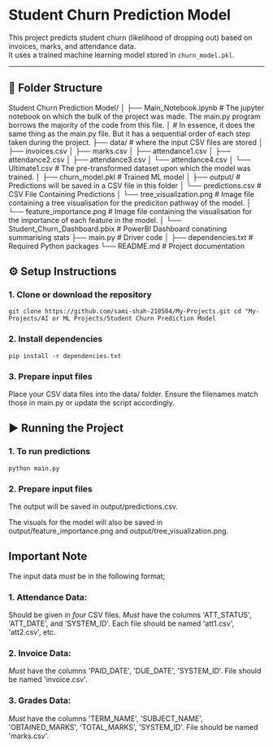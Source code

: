 # Student Churn Prediction Model

This project predicts student churn (likelihood of dropping out) based on invoices, marks, and attendance data.  
It uses a trained machine learning model stored in `churn_model.pkl`.

---

## 📂 Folder Structure
Student Churn Prediction Model/
│
├── Main_Notebook.ipynb     # The jupyter notebook on which the bulk of the project was made. The main.py program borrows the majority of the code from this file. │                           # In essence, it does the same thing as the main.py file. But it has a sequential order of each step taken during the project.
├── data/                   # where the input CSV files are stored
│   ├── invoices.csv
│   ├── marks.csv
│   ├── attendance1.csv
│   ├── attendance2.csv
│   ├── attendance3.csv
│   └── attendance4.csv
│   └── Ultimate1.csv       # The pre-transformed dataset upon which the model was trained.
│
├── churn_model.pkl         # Trained ML model
│
├── output/                 # Predictions will be saved in a CSV file in this folder
│   └── predictions.csv     # CSV File Containing Predictions
│   └── tree_visualization.png     # Image file containing a tree visualisation for the prediciton pathway of the model.
│   └── feature_importance.png     # Image file containing the visualisation for the importance of each feature in the model.
│   └── Student_Churn_Dashboard.pbix  # PowerBI Dashboard conatining summarising stats
├── main.py                 # Driver code
│
├── dependencies.txt        # Required Python packages
└── README.md               # Project documentation


## ⚙️ Setup Instructions
### 1. Clone or download the repository
`git clone https://github.com/sami-shah-210504/My-Projects.git
 cd "My-Projects/AI or ML Projects/Student Churn Prediction Model`

### 2. Install dependencies
`pip install -r dependencies.txt`
### 3. Prepare input files
Place your CSV data files into the data/ folder.
Ensure the filenames match those in main.py or update the script accordingly.

## ▶️ Running the Project
### 1. To run predictions
`python main.py`
### 2. Prepare input files

The output will be saved in output/predictions.csv.

The visuals for the model will also be saved in output/feature_importance.png and output/tree_visualization.png.

## Important Note
The input data *must* be in the following format;
### 1. Attendance Data:
Should be given in *four* CSV files.
*Must* have the columns 'ATT_STATUS', 'ATT_DATE', and 'SYSTEM_ID'.
Each file should be named 'att1.csv', 'att2.csv', etc.
### 2. Invoice Data:
*Must* have the columns 'PAID_DATE', 'DUE_DATE', 'SYSTEM_ID'.
File should be named 'invoice.csv'.
### 3. Grades Data:
*Must* have the columns 'TERM_NAME', 'SUBJECT_NAME', 'OBTAINED_MARKS', 'TOTAL_MARKS', 'SYSTEM_ID'.
File should be named 'marks.csv'.
